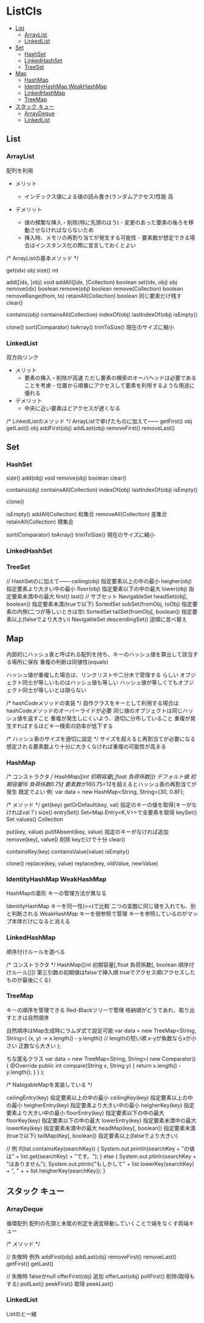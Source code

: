 # ListCls

- [List](#list)
  - [ArrayList](#arraylist)
  - [LinkedList](#linkedlist)
- [Set](#set)
  - [HashSet](#hashset)
  - [LinkedHashSet](#linkedhashset)
  - [TreeSet](#treeset)
- [Map](#map)
  - [HashMap](#hashmap)
  - [IdentityHashMap WeakHashMap](#identityhashmap-weakhashmap)
  - [LinkedHashMap](#linkedhashmap)
  - [TreeMap](#treemap)
- [スタック キュー](#スタック-キュー)
  - [ArrayDeque](#arraydeque)
  - [LinkedList](#linkedlist-1)

## List

### ArrayList

  配列を利用

* メリット
  * インデックス値による値の読み書き(ランダムアクセス)性能 高

* デメリット
  * 値の頻繁な挿入・削除(特に先頭のほう)
  \- 変更のあった要素の後ろを移動させなければならないため
  * 挿入時、メモリの再割り当てが発生する可能性
  \- 要素数が想定できる場合はインスタンス化の際に宣言しておくとよい

/* ArrayListの基本メソッド */

get(idx)                  obj
size()                    int

add([idx, ]obj)           void
addAll([idx, ]Collection) boolean
set(idx, obj)             obj
remove(idx)               boolean
remove(obj)               boolean
remove(Collection)        boolean
removeRange(from, to)
retainAll(Collection)     boolean 同じ要素だけ残す
clear()

contains(obj)
containsAll(Collection)
indexOf(obj)
lastIndexOf(obj)
isEmpty()

clone()
sort(Comparator)
toArray()
trimToSize()      現在のサイズに縮小


### LinkedList

  双方向リンク

* メリット
  * 要素の挿入・削除が高速 ただし要素の検索のオーバヘッドは必要であることを考慮
  \- 位置から順番にアクセスして要素を利用するような用途に優れる
* デメリット
  * 中央に近い要素ほどアクセスが遅くなる

/* LinkedListのメソッド */
  ArrayListで挙げたものに加えて――
getFirst() obj
getLast()  obj
addFirst(obj)
addLast(obj)
removeFirst()
removeLast()

## Set

### HashSet

size()
add(obj)           void
remove(obj)               boolean
clear()

contains(obj)
containsAll(Collection)
indexOf(obj)
lastIndexOf(obj)
isEmpty()

clone()

isEmpty()
addAll(Collection)    和集合
removeAll(Collection) 差集合
retainAll(Collection) 積集合

sort(Comparator)
toArray()
trimToSize()      現在のサイズに縮小

### LinkedHashSet

### TreeSet

// HashSetのに加えて――
ceiling(obj)  指定要素以上の中の最小
heigher(obj)  指定要素より大きい中の最小
floor(obj)    指定要素以下の中の最大
lower(obj)    指定要素未満中の最大
first()
last()
// サブセット
NavigableSet<E> headSet(obj[, boolean])  指定要素未満(trueで以下)
SortedSet<E> subSet(fromObj, toObj)      指定要素の内側(二つが等しいときは空)
SortedSet<E> tailSet(fromObj[, boolean]) 指定要素以上(falseでより大きい)
NavigableSet<E> descendingSet()          逆順に並べ替え

## Map
  内部的にハッシュ表と呼ばれる配列を持ち、キーのハッシュ値を算出して該当する場所に保存
  重複の判断は同値性(equals)

  ハッシュ値が重複した場合は、リンクリストや二分木で管理する らしい
  オブジェクト同士が等しいものはハッシュ値も等しい
  ハッシュ値が等しくてもオブジェクト同士が等しいとは限らない

/* hashCodeメソッドの実装 */
自作クラスをキーとして利用する場合はhashCodeメソッドのオーバーライドが必要
  同じ値のオブジェクトは同じハッシュ値を返すこと
  重複が発生しにくいよう、適切に分布していること
重複が発生すればするほどキー検索の効率が低下する

/* ハッシュ表のサイズを適切に設定 */
サイズを超えると再割当てが必要になる
想定される要素数より十分に大きくなければ重複の可能性が高まる

### HashMap

/* コンストラクタ */
HashMap([int 初期容量[,float 負荷係数]])
  デフォルト値 初期容量16 負荷係数0.75f
    要素数が16*0.75=12を超えるとハッシュ表の再割当てが発生 既定でよい
  例: var data = new HashMap<String, String>(30, 0.8F);

/* メソッド */
get(key)
getOrDefault(key, val)  指定のキーの値を取得(キーがなければval？)
size()
entrySet()  Set<Map.Entry<K,V>>で全要素を取得
keySet()    Set<K>
values()    Collection<V>

put(key, value)
putIfAbsent(key, value)  指定のキーがなければ追加
remove(key[, value])     削除 keyだけで十分
clear()

containsKey(key)
containsValue(value)
isEmpty()

clone()
replace(key, value)
replace(key, oldValue, newValue)


### IdentityHashMap WeakHashMap

  HashMapの亜形 キーの管理方法が異なる

IdentityHashMap
  キーを同一性(==)で比較
  二つの変数に同じ値を入れても、別と判断される
WeakHashMap
  キーを弱参照で管理
    キーを参照しているのがマップ本体だけになると消える

### LinkedHashMap

  順序付けルールを選べる

/* コンストラクタ */
HashMap([int 初期容量[,float 負荷係数[, boolean 順序付けルール]]])
  第三引数の初期値はfalseで挿入順 trueでアクセス順(アクセスしたものが最後にくる)

### TreeMap

  キーの順序を管理できる Red-Blackツリーで管理
  格納順がどうであれ、取り出すときは自然順序

  自然順序はMap生成時にラムダ式で設定可能
  var data = new TreeMap<String, String>(
    (x, y) -> x.length() - y.length()     // lengthの短い順 x-yが負数ならxが小さい 正数なら大きい
  );

  ちな匿名クラス
  var data = new TreeMap<String, String>(
    new Comparator<String>() {
      @Override
      public int compare(String x, String y) {
        return x.length() - y.length();
      }
    }
  );

/* NabigableMapを実装している */

ceilingEntry(key)  指定要素以上の中の最小
ceilingKey(key)  指定要素以上の中の最小
heigherEntry(key)  指定要素より大きい中の最小
heigherKey(key)  指定要素より大きい中の最小
floorEntry(key)    指定要素以下の中の最大
floorKey(key)    指定要素以下の中の最大
lowerEntry(key)    指定要素未満中の最大
lowerKey(key)    指定要素未満中の最大
headMap(key[, boolean])  指定要素未満(trueで以下)
tailMap(Key[, boolean]) 指定要素以上(falseでより大きい)

// 例
if(list.containsKey(searchKey)) {
  System.out.println(searchKey + "の値は" + list.get(searchKey) + "です。");
} else {
  System.out.ptinln(searchKey + "はありません");
  System.out.ptinln("もしかして" + list.lowerKey(searchKey) + ", " +  + list.heigherKey(searchKey));
}

## スタック キュー

### ArrayDeque

  循環配列
  配列の先頭と末尾の判定を適宜移動していくことで端をなくす両端キュー

/* メソッド */

// 失敗時 例外
addFirst(obj)
addLast(obj)
removeFirst()
removeLast()
getFirst()
getLast()

// 失敗時 falseかnull
offerFirst(obj) 追加
offerLast(obj)
pollFirst()     削除(取得もする)
pollLast()
peekFirst()     取得
peekLast()

### LinkedList

Listのと一緒